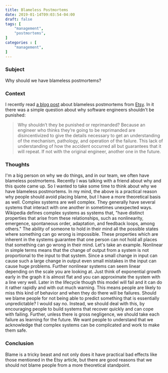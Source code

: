 ```yaml
---
title: Blameless Postmortems
date: 2019-01-14T09:03:54-04:00
draft: false
tags: [
    "management",
    "postmortems",
]
categories : [
    "management",
]
---
```

### Subject
Why should we have blameless postmortems?

### Context
I recently read [a blog post](https://codeascraft.com/2012/05/22/blameless-postmortems/) about blameless postmortems from [Etsy](https://www.etsy.com/).
In it there was a simple question about why software engineers shouldn't be punished:
>Why shouldn’t they be punished or reprimanded?
>Because an engineer who thinks they’re going to be reprimanded are disincentivized to give the details necessary to get an understanding of the mechanism, pathology, and operation of the failure.
>This lack of understanding of how the accident occurred all but guarantees that it will repeat.
>If not with the original engineer, another one in the future.

### Thoughts
I'm a big person on why we do things, and in our team, we often have blameless postmortems.
Recently I was talking with a friend about why and this quote came up.
So I wanted to take some time to think about why we have blameless postmortems.
In my mind, the above is a practical reason why people should avoid placing blame, but I have a more theoretical basis as well.
Complex systems are well complex.
They generally have several systems that interact with one another in sometimes unexpected ways.
Wikipedia defines complex systems as systems that, "have distinct properties that arise from these relationships, such as nonlinearity, emergence, spontaneous order, adaptation, and feedback loops, among others."
The ability of someone to hold in their mind all the possible states where something can go wrong is impossible.
These properties which are inherent in the systems guarantee that one person can not hold all places that something can go wrong in their mind.
Let's take an example.
Nonlinear in simple terms means that the change of output from a system is not proportional to the input to that system.
Since a small change in input can cause such a large change in output even small mistakes in the input can cause huge problems.
Further nonlinear systems can seem linear depending on the scale you are looking at.
Just think of exponential growth early in the graph it is almost flat and you can approximate the system with a line very well.
Later in the lifecycle though this model will fail and it can do it rather rapidly and with out much warning.
This means people are likely to miss this kind of behavior and when they do there will be failures.
Should we blame people for not being able to predict something that is essentially unpredictable?
I would say no.
Instead, we should deal with this, by encouraging people to build systems that recover quickly and can cope with failing.
Further, unless there is gross negligence, we should take each failure as learning for the future.
We want people to understand that we acknowledge that complex systems can be complicated and work to make them safe.

### Conclusion
Blame is a tricky beast and not only does it have practical bad effects like those mentioned in the Etsy article, but there are good reasons that we should not blame people from a more theoretical standpoint.
